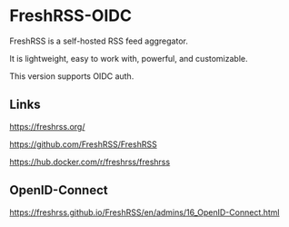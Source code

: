 # FreshRSS-OIDC

FreshRSS is a self-hosted RSS feed aggregator.

It is lightweight, easy to work with, powerful, and customizable.

This version supports OIDC auth.

## Links

<https://freshrss.org/>

<https://github.com/FreshRSS/FreshRSS>

<https://hub.docker.com/r/freshrss/freshrss>

## OpenID-Connect

<https://freshrss.github.io/FreshRSS/en/admins/16_OpenID-Connect.html>
